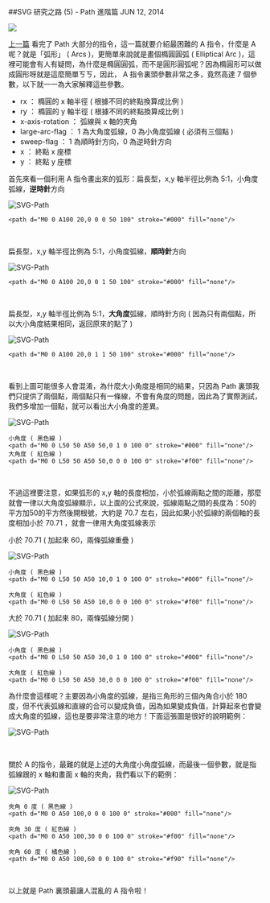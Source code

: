<!-- @@master  = ../../_layout.html-->

<!-- @@block  =  jsBottom-->

<include src="../../_articles-js.html"></include>

<!-- @@close-->

<!-- @@block  =  css-->

<include src="../../_articles-css.html"></include>

<!-- @@close-->

<!-- @@block  =  articles-social-->

<include src="../../_articles-social.html"></include>

<!-- @@close-->

<!-- @@block  =  articles-footer-->

<include src="../../_articles.html"></include>

<!-- @@close-->

<!-- @@block  =  meta-->

<meta property="article:published_time" content="2014-06-12T23:15:00+01:00">

<meta name="keywords" content="SVG,Arcs,Path,路徑,向量,形狀,弧形,Elliptical Arc">

<meta name="description" content="這一篇就要介紹 Path 最困難的 A 指令，什麼是 A 呢？就是「弧形」 ( Arcs )，更簡單來說就是畫個橢圓圓弧 ( Elliptical Arc )">

<meta itemprop="name" content="SVG 研究之路 (5) - Path 進階篇 - OXXO.STUDIO">

<meta itemprop="image" content="http://www.oxxostudio.tw/img/articles/201406/20140612_1_01.jpg">

<meta itemprop="description" content="這一篇就要介紹 Path 最困難的 A 指令，什麼是 A 呢？就是「弧形」 ( Arcs )，更簡單來說就是畫個橢圓圓弧 ( Elliptical Arc )">

<meta property="og:title" content="SVG 研究之路 (5) - Path 進階篇 - OXXO.STUDIO">

<meta property="og:url" content="http://www.oxxostudio.tw/articles/201406/svg-05-path-2.html">

<meta property="og:image" content="http://www.oxxostudio.tw/img/articles/201406/20140612_1_01.jpg">

<meta property="og:description" content="這一篇就要介紹 Path 最困難的 A 指令，什麼是 A 呢？就是「弧形」 ( Arcs )，更簡單來說就是畫個橢圓圓弧 ( Elliptical Arc )">

<title>SVG 研究之路 (5) - Path 進階篇 - OXXO.STUDIO</title> 

<!-- @@close-->

<!-- @@block  =  articles-content--> 

##SVG 研究之路 (5) - Path 進階篇 <span class="article-date" tag="web">JUN 12, 2014</span>

<img src="/img/articles/201406/20140612_1_01.jpg" class="preview-img">

[上一篇](http://www.oxxostudio.tw/articles/201406/svg-04-path-1.html) 看完了 Path 大部分的指令，這一篇就要介紹最困難的 A 指令，什麼是 A 呢？就是「弧形」 ( Arcs )，更簡單來說就是畫個橢圓圓弧 ( Elliptical Arc )，這裡可能會有人有疑問，為什麼是橢圓圓弧，而不是圓形圓弧呢？因為橢圓形可以做成圓形呀就是這麼簡單ㄎㄎ，因此， A 指令裏頭參數非常之多，竟然高達 7 個參數，以下就一一為大家解釋這些參數。

- rx ： 橢圓的 x 軸半徑 ( 根據不同的終點換算成比例 )
- ry ： 橢圓的 y 軸半徑 ( 根據不同的終點換算成比例 )
- x-axis-rotation ： 弧線與 x 軸的夾角
- large-arc-flag ： 1 為大角度弧線，0 為小角度弧線 ( 必須有三個點 )
- sweep-flag ： 1 為順時針方向，0 為逆時針方向
- x ： 終點 x 座標
- y ： 終點 y 座標

首先來看一個利用 A 指令畫出來的弧形：扁長型，x,y 軸半徑比例為 5:1，小角度弧線，**逆時針**方向  

![SVG-Path](/img/articles/201406/20140612_1_02.png)  

	<path d="M0 0 A100 20,0 0 0 50 100" stroke="#000" fill="none"/>

<br/>

扁長型，x,y 軸半徑比例為 5:1，小角度弧線，**順時針**方向  

![SVG-Path](/img/articles/201406/20140612_1_03.png)  

	<path d="M0 0 A100 20,0 0 1 50 100" stroke="#000" fill="none"/>

<br/>

扁長型，x,y 軸半徑比例為 5:1，**大角度**弧線，順時針方向 ( 因為只有兩個點，所以大小角度結果相同，返回原來的點了 ) 

![SVG-Path](/img/articles/201406/20140612_1_03.png) 

	<path d="M0 0 A100 20,0 1 1 50 100" stroke="#000" fill="none"/>

<br/>

看到上圖可能很多人會混淆，為什麼大小角度是相同的結果，只因為 Path 裏頭我們只提供了兩個點，兩個點只有一條線，不會有角度的問題，因此為了實際測試，我們多增加一個點，就可以看出大小角度的差異。  

![SVG-Path](/img/articles/201406/20140612_1_04.png) 

	小角度 ( 黑色線 )
	<path d="M0 0 L50 50 A50 50,0 1 0 100 0" stroke="#000" fill="none"/>
	大角度 ( 紅色線 )
	<path d="M0 0 L50 50 A50 50,0 0 0 100 0" stroke="#f00" fill="none"/>

<br/>

不過這裡要注意，如果弧形的 x,y 軸的長度相加，小於弧線兩點之間的距離，那麼就會一律以大角度弧線顯示，以上面的公式來說，弧線兩點之間的長度為：50的平方加50的平方然後開根號，大約是 70.7 左右，因此如果小於弧線的兩個軸的長度相加小於 70.71 ，就會一律用大角度弧線表示

小於 70.71 ( 加起來 60，兩條弧線重疊 )  

![SVG-Path](/img/articles/201406/20140612_1_05.png) 

	小角度 ( 黑色線 )
	<path d="M0 0 L50 50 A50 10,0 1 0 100 0" stroke="#000" fill="none"/>

	大角度 ( 紅色線 )
	<path d="M0 0 L50 50 A50 10,0 0 0 100 0" stroke="#f00" fill="none"/>

大於 70.71 ( 加起來 80，兩條弧線分開 )  

![SVG-Path](/img/articles/201406/20140612_1_06.png) 

	小角度 ( 黑色線 )
	<path d="M0 0 L50 50 A50 30,0 1 0 100 0" stroke="#000" fill="none"/>

	大角度 ( 紅色線 )
	<path d="M0 0 L50 50 A50 30,0 0 0 100 0" stroke="#f00" fill="none"/>

為什麼會這樣呢？主要因為小角度的弧線，是指三角形的三個內角合小於 180 度，但不代表弧線和直線的合可以變成負值，因為如果變成負值，計算起來也會變成大角度的弧線，這也是要非常注意的地方！下面這張圖是很好的說明範例：  

![SVG-Path](/img/articles/201406/20140612_1_07.png) 

<br/>

關於 A 的指令，最難的就是上述的大角度小角度弧線，而最後一個參數，就是指弧線跟的 x 軸和畫面 x 軸的夾角，我們看以下的範例：  

![SVG-Path](/img/articles/201406/20140612_1_08.png) 

	夾角 0 度 ( 黑色線 )
	<path d="M0 0 A50 100,0 0 0 100 0" stroke="#000" fill="none"/>

	夾角 30 度 ( 紅色線 )
	<path d="M0 0 A50 100,30 0 0 100 0" stroke="#f00" fill="none"/>

	夾角 60 度 ( 橘色線 )
	<path d="M0 0 A50 100,60 0 0 100 0" stroke="#f90" fill="none"/>

<br/>

以上就是 Path 裏頭最讓人混亂的 A 指令啦！

<!-- @@close-->